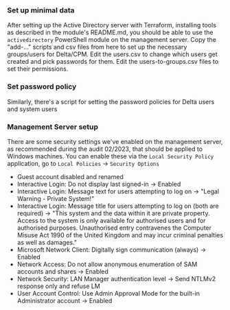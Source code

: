 
### Set up minimal data

After setting up the Active Directory server with Terraform, installing tools as described in the module's README.md, you should be able to use the `activedirectory` PowerShell module on the management server. Copy the "add-..." scripts and csv files from here to set up the necessary groups/users for Delta/CPM. Edit the users.csv to change which users get created and pick passwords for them. Edit the users-to-groups.csv files to set their permissions. 

### Set password policy

Similarly, there's a script for setting the password policies for Delta users and system users

### Management Server setup

There are some security settings we've enabled on the management server, as recommended during the audit 02/2023, that should be applied to Windows machines. You can enable these via the `Local Security Policy` application, go to `Local Policies` -> `Security Options`

* Guest account disabled and renamed
* Interactive Login: Do not display last signed-in -> Enabled
* Interactive Login: Message text for users attempting to log on -> "Legal Warning - Private System!"
* Interactive Login: Message title for users attempting to log on (both are required) -> "This system and the data within it are private property. Access to the system is only available for authorised users and for authorised purposes. Unauthorised entry contravenes the Computer Misuse Act 1990 of the United Kingdom and may incur criminal penalties as well as damages."
* Microsoft Network Client: Digitally sign communication (always) -> Enabled
* Network Access: Do not allow anonymous enumeration of SAM accounts and shares -> Enabled
* Network Security: LAN Manager authentication level -> Send NTLMv2 response only and refuse LM
* User Account Control: Use Admin Approval Mode for the built-in Administrator account -> Enabled
